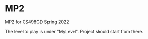 # MP2
 MP2 for CS498GD Spring 2022

The level to play is under "MyLevel". Project should start from there.
